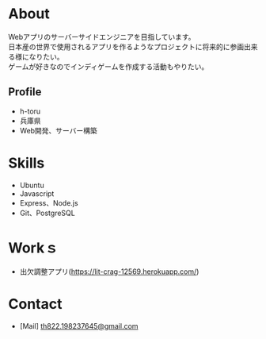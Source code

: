 # About
Webアプリのサーバーサイドエンジニアを目指しています。  
日本産の世界で使用されるアプリを作るようなプロジェクトに将来的に参画出来る様になりたい。  
ゲームが好きなのでインディゲームを作成する活動もやりたい。  

## Profile
- h-toru
- 兵庫県
- Web開発、サーバー構築

# Skills
- Ubuntu
- Javascript
- Express、Node.js
- Git、PostgreSQL

# Workｓ
- 出欠調整アプリ(https://lit-crag-12569.herokuapp.com/)
# Contact
- [Mail] th822.198237645@gmail.com
